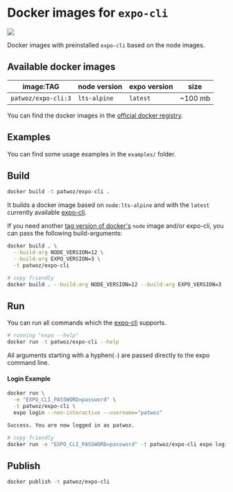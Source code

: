 # Docker images for `expo-cli`

![](https://github.com/patlux/expo-cli-docker-images/workflows/Docker%20Image%20CI/badge.svg)

Docker images with preinstalled `expo-cli` based on the node images.

## Available docker images

| image:TAG           | node version | expo version | size    |
| ------------------- | ------------ | ------------ | ------- |
| `patwoz/expo-cli:3` | `lts-alpine` | `latest`     | ~100 mb |

You can find the docker images in the [official docker registry](https://hub.docker.com/r/patwoz/expo-cli).

## Examples

You can find some usage examples in the `examples/` folder.

## Build

```bash
docker build -t patwoz/expo-cli .
```

It builds a docker image based on `node:lts-alpine` and with the `latest` currently available [expo-cli](https://github.com/expo/expo-cli).

If you need another [tag version of docker's](https://hub.docker.com/_/node) `node` image and/or expo-cli, you can pass the following build-arguments:

```bash
docker build . \
  --build-arg NODE_VERSION=12 \
  --build-arg EXPO_VERSION=3 \
  -t patwoz/expo-cli

# copy friendly
docker build . --build-arg NODE_VERSION=12 --build-arg EXPO_VERSION=3 -t patwoz/expo-cli
```

## Run

You can run all commands which the [expo-cli](https://github.com/expo/expo-cli) supports.

```bash
# running "expo --help"
docker run -t patwoz/expo-cli --help
```

All arguments starting with a hyphen(`-`) are passed directly to the expo command line.

#### Login Example

```bash
docker run \
  -e "EXPO_CLI_PASSWORD=password" \
  -t patwoz/expo-cli \
  expo login --non-interactive --username="patwoz"

Success. You are now logged in as patwoz.

# copy friendly
docker run -e "EXPO_CLI_PASSWORD=password" -t patwoz/expo-cli expo login --non-interactive --username="patwoz"
```

## Publish

```bash
docker publish -t patwoz/expo-cli
```
